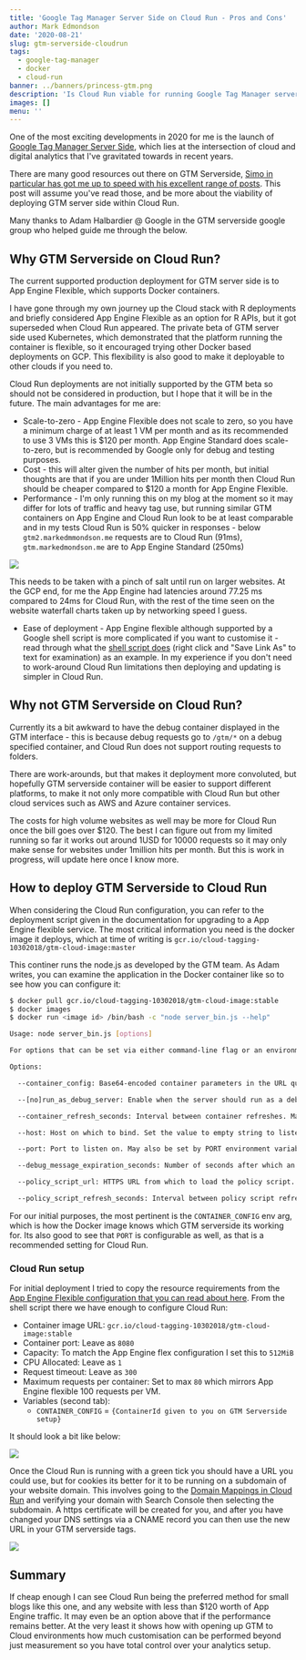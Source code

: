 ```yaml
---
title: 'Google Tag Manager Server Side on Cloud Run - Pros and Cons'
author: Mark Edmondson
date: '2020-08-21'
slug: gtm-serverside-cloudrun
tags:
  - google-tag-manager
  - docker
  - cloud-run
banner: ../banners/princess-gtm.png
description: 'Is Cloud Run viable for running Google Tag Manager server-side?'
images: []
menu: ''
---
```


One of the most exciting developments in 2020 for me is the launch of [Google Tag Manager Server Side](https://developers.google.com/tag-manager/serverside), which lies at the intersection of cloud and digital analytics that I've gravitated towards in recent years.

There are many good resources out there on GTM Serverside, [Simo in particular has got me up to speed with his excellent range of posts](https://www.simoahava.com/analytics/server-side-tagging-google-tag-manager/).  This post will assume you've read those, and be more about the viability of deploying GTM server side within Cloud Run.

Many thanks to Adam Halbardier @ Google in the GTM serverside google group who helped guide me through the below.

## Why GTM Serverside on Cloud Run?

The current supported production deployment for GTM server side is to App Engine Flexible, which supports Docker containers.  

I have gone through my own journey up the Cloud stack with R deployments and briefly considered App Engine Flexible as an option for R APIs, but it got superseded when Cloud Run appeared.  The private beta of GTM server side used Kubernetes, which demonstrated that the platform running the container is flexible, so it encouraged trying other Docker based deployments on GCP.  This flexibility is also good to make it deployable to other clouds if you need to. 

Cloud Run deployments are not initially supported by the GTM beta so should not be considered in production, but I hope that it will be in the future.  The main advantages for me are:

* Scale-to-zero - App Engine Flexible does not scale to zero, so you have a minimum charge of at least 1 VM per month and as its recommended to use 3 VMs this is $120 per month.  App Engine Standard does scale-to-zero, but is recommended by Google only for debug and testing purposes.
* Cost - this will alter given the number of hits per month, but initial thoughts are that if you are under 1Million hits per month then Cloud Run should be cheaper compared to $120 a month for App Engine Flexible.
* Performance - I'm only running this on my blog at the moment so it may differ for lots of traffic and heavy tag use, but running similar GTM containers on App Engine and Cloud Run look to be at least comparable and in my tests Cloud Run is 50% quicker in responses - below `gtm2.markedmmondson.me` requests are to Cloud Run (91ms), `gtm.markedmondson.me` are to App Engine Standard (250ms)

![](/images/gtm-requests.png)

This needs to be taken with a pinch of salt until run on larger websites.  At the GCP end, for me the App Engine had latencies around 77.25 ms compared to 24ms for Cloud Run, with the rest of the time seen on the website waterfall charts taken up by networking speed I guess.

* Ease of deployment - App Engine flexible although supported by a Google shell script is more complicated if you want to customise it - read through what the [shell script does](https://googletagmanager.com/static/serverjs/setup.sh) (right click and "Save Link As" to text for examination) as an example. In my experience if you don't need to work-around Cloud Run limitations then deploying and updating is simpler in Cloud Run.


## Why not GTM Serverside on Cloud Run?

Currently its a bit awkward to have the debug container displayed in the GTM interface - this is because debug requests go to `/gtm/*` on a debug specified container, and Cloud Run does not support routing requests to folders.  

There are work-arounds, but that makes it deployment more convoluted, but hopefully GTM serverside container will be easier to support different platforms, to make it not only more compatible with Cloud Run but other cloud services such as AWS and Azure container services. 

The costs for high volume websites as well may be more for Cloud Run once the bill goes over $120.  The best I can figure out from my limited running so far it works out around 1USD for 10000 requests so it may only make sense for websites under 1million hits per month.  But this is work in progress, will update here once I know more.

## How to deploy GTM Serverside to Cloud Run

When considering the Cloud Run configuration, you can refer to the deployment script given in the documentation for upgrading to a App Engine flexible service.  The most critical information you need is the docker image it deploys, which at time of writing is `gcr.io/cloud-tagging-10302018/gtm-cloud-image:master`

This continer runs the node.js as developed by the GTM team.  As Adam writes, you can examine the application in the Docker container like so to see how you can configure it:

```sh
$ docker pull gcr.io/cloud-tagging-10302018/gtm-cloud-image:stable
$ docker images
$ docker run <image id> /bin/bash -c "node server_bin.js --help"

Usage: node server_bin.js [options]

For options that can be set via either command-line flag or an environment variable, the command-line flag value takes precedence.

Options:

  --container_config: Base64-encoded container parameters in the URL query string format. This flag is required to be set. May also be set by CONTAINER_CONFIG environment variable. (default: undefined)

  --[no]run_as_debug_server: Enable when the server should run as a debug server. See the documentation for additional details. May also be set by RUN_AS_DEBUG_SERVER environment variable. (default: false)

  --container_refresh_seconds: Interval between container refreshes. May also be set by CONTAINER_REFRESH_SECONDS environment variable. (default: 60) (an integer)

  --host: Host on which to bind. Set the value to empty string to listen on the unspecified IPv6 address (::) if available, or the unspecified IPv4 address (0.0.0.0) otherwise. May also be set by HOST environment variable. (default: "")

  --port: Port to listen on. May also be set by PORT environment variable. (default: 8080)(an integer)

  --debug_message_expiration_seconds: Number of seconds after which an unread debug message is deleted. This flag is applicable only when running as the debug server. May also be set by DEBUG_MESSAGE_EXPIRATION_SECONDS environment variable. (default: 600) (an integer)

  --policy_script_url: HTTPS URL from which to load the policy script. May also be set by POLICY_SCRIPT_URL environment variable. (default: undefined)

  --policy_script_refresh_seconds: Interval between policy script refreshes. May also be set by POLICY_SCRIPT_REFRESH_SECONDS environment variable. (default: 60) (an integer)
```

For our initial purposes, the most pertinent is the `CONTAINER_CONFIG` env arg, which is how the Docker image knows which GTM serverside its working for.  Its also good to see that `PORT` is configurable as well, as that is a recommended setting for Cloud Run.

### Cloud Run setup

For initial deployment I tried to copy the resource requirements from the [App Engine Flexible configuration that you can read about here](https://developers.google.com/tag-manager/serverside/script-user-guide).  From the shell script there we have enough to configure Cloud Run:

* Container image URL: `gcr.io/cloud-tagging-10302018/gtm-cloud-image:stable`
* Container port: Leave as `8080`
* Capacity: To match the App Engine flex configuration I set this to `512MiB`
* CPU Allocated: Leave as `1`
* Request timeout: Leave as `300`
* Maximum requests per container: Set to max `80` which mirrors App Engine flexible 100 requests per VM.
* Variables (second tab): 
  * `CONTAINER_CONFIG` = `{ContainerId given to you on GTM Serverside setup}`
  
It should look a bit like below:

![](/images/cloudrun-gtm-setup.png)

Once the Cloud Run is running with a green tick you should have a URL you could use, but for cookies its better for it to be running on a subdomain of your website domain.  This involves going to the [Domain Mappings in Cloud Run](https://console.cloud.google.com/run/domains) and verifying your domain with Search Console then selecting the subdomain.  A https certificate will be created for you, and after you have changed your DNS settings via a CNAME record you can then use the new URL in your GTM serverside tags.

![](/images/cloudrun-domain-mapping.png)

## Summary

If cheap enough I can see Cloud Run being the preferred method for small blogs like this one, and any website with less than $120 worth of App Engine traffic.  It may even be an option above that if the performance remains better.  At the very least it shows how with opening up GTM to Cloud environments how much customisation can be performed beyond just measurement so you have total control over your analytics setup. 
